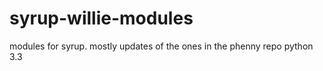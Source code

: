 # syrup-willie-modules
modules for syrup.  mostly updates of the ones in the phenny repo
python 3.3
